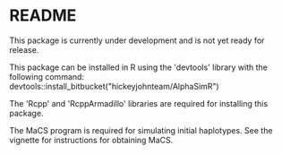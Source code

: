 # README #

This package is currently under development and is not yet ready for release.

This package can be installed in R using the 'devtools' library with the following command:
devtools::install_bitbucket("hickeyjohnteam/AlphaSimR")

The 'Rcpp' and 'RcppArmadillo' libraries are required for installing this package.

The MaCS program is required for simulating initial haplotypes. See the vignette for instructions for obtaining MaCS.
